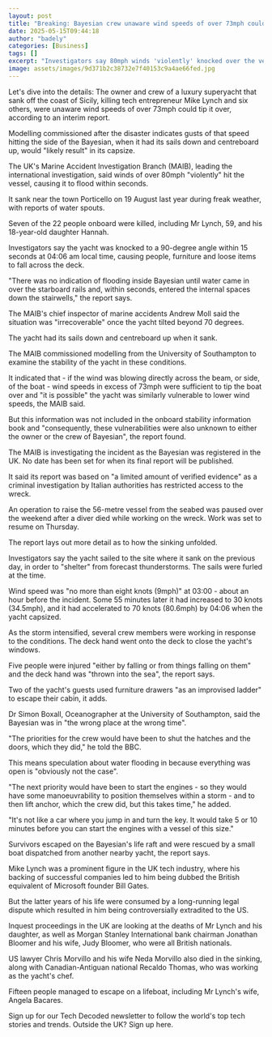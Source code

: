 ```yaml
---
layout: post
title: "Breaking: Bayesian crew unaware wind speeds of over 73mph could topple yacht, update finds"
date: 2025-05-15T09:44:18
author: "badely"
categories: [Business]
tags: []
excerpt: "Investigators say 80mph winds 'violently' knocked over the vessel, causing it to flood within seconds."
image: assets/images/9d371b2c38732e7f40153c9a4ae66fed.jpg
---
```


Let's dive into the details: The owner and crew of a luxury superyacht that sank off the coast of Sicily, killing tech entrepreneur Mike Lynch and six others, were unaware wind speeds of over 73mph could tip it over, according to an interim report.

Modelling commissioned after the disaster indicates gusts of that speed hitting the side of the Bayesian, when it had its sails down and centreboard up, would "likely result" in its capsize.

The UK's Marine Accident Investigation Branch (MAIB), leading the international investigation, said winds of over 80mph "violently" hit the vessel, causing it to flood within seconds.

It sank near the town Porticello on 19 August last year during freak weather, with reports of water spouts.

Seven of the 22 people onboard were killed, including Mr Lynch, 59, and his 18-year-old daughter Hannah.

Investigators say the yacht was knocked to a 90-degree angle within 15 seconds at 04:06 am local time, causing people, furniture and loose items to fall across the deck.

"There was no indication of flooding inside Bayesian until water came in over the starboard rails and, within seconds, entered the internal spaces down the stairwells," the report says.

The MAIB's chief inspector of marine accidents Andrew Moll said the situation was "irrecoverable" once the yacht tilted beyond 70 degrees.

The yacht had its sails down and centreboard up when it sank. 

The MAIB commissioned modelling from the University of Southampton to examine the stability of the yacht in these conditions. 

It indicated that - if the wind was blowing directly across the beam, or side, of the boat - wind speeds in excess of 73mph were sufficient to tip the boat over and "it is possible" the yacht was similarly vulnerable to lower wind speeds, the MAIB said.

But this information was not included in the onboard stability information book and "consequently, these vulnerabilities were also unknown to either the owner or the crew of Bayesian", the report found.

The MAIB is investigating the incident as the Bayesian was registered in the UK. No date has been set for when its final report will be published.

It said its report was based on "a limited amount of verified evidence" as a criminal investigation by Italian authorities has restricted access to the wreck.

An operation to raise the 56-metre vessel from the seabed was paused over the weekend after a diver died while working on the wreck. Work was set to resume on Thursday.

The report lays out more detail as to how the sinking unfolded.

Investigators say the yacht sailed to the site where it sank on the previous day, in order to "shelter" from forecast thunderstorms. The sails were furled at the time.

Wind speed was "no more than eight knots (9mph)" at 03:00 - about an hour before the incident. Some 55 minutes later it had increased to 30 knots (34.5mph), and it had accelerated to 70 knots (80.6mph) by 04:06 when the yacht capsized.

As the storm intensified, several crew members were working in response to the conditions. The deck hand went onto the deck to close the yacht's windows.

Five people were injured "either by falling or from things falling on them" and the deck hand was "thrown into the sea", the report says.

Two of the yacht's guests used furniture drawers "as an improvised ladder" to escape their cabin, it adds.

Dr Simon Boxall, Oceanographer at the University of Southampton, said the Bayesian was in "the wrong place at the wrong time". 

"The priorities for the crew would have been to shut the hatches and the doors, which they did," he told the BBC. 

This means speculation about water flooding in because everything was open is "obviously not the case".

"The next priority would have been to start the engines - so they would have some manoeuvrability to position themselves within a storm - and to then lift anchor, which the crew did, but this takes time," he added.

"It's not like a car where you jump in and turn the key. It would take 5 or 10 minutes before you can start the engines with a vessel of this size."

Survivors escaped on the Bayesian's life raft and were rescued by a small boat dispatched from another nearby yacht, the report says.

Mike Lynch was a prominent figure in the UK tech industry, where his backing of successful companies led to him being dubbed the British equivalent of Microsoft founder Bill Gates.

But the latter years of his life were consumed by a long-running legal dispute which resulted in him being controversially extradited to the US.  

Inquest proceedings in the UK are looking at the deaths of Mr Lynch and his daughter, as well as Morgan Stanley International bank chairman Jonathan Bloomer and his wife, Judy Bloomer, who were all British nationals.

US lawyer Chris Morvillo and his wife Neda Morvillo also died in the sinking, along with Canadian-Antiguan national Recaldo Thomas, who was working as the yacht's chef.

Fifteen people managed to escape on a lifeboat, including Mr Lynch's wife, Angela Bacares.

Sign up for our Tech Decoded newsletter to follow the world's top tech stories and trends. Outside the UK? Sign up here.


